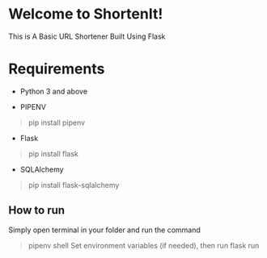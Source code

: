 # Welcome to ShortenIt!

This is A Basic URL Shortener Built Using Flask


# Requirements

- Python 3 and above

- PIPENV
>pip install pipenv

- Flask
>pip install flask

- SQLAlchemy
>pip install flask-sqlalchemy


## How to run

Simply open terminal in your folder and run the command
>pipenv shell
Set environment variables (if needed), then run
>flask run
